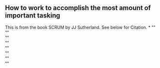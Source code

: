 ## How to work to accomplish the most amount of important tasking
This is from the book SCRUM by JJ Sutherland. See below for Citation.
  * 
"" </br>
"" </br>
"" </br>
"" </br>
"" </br>
"" </br>
"" </br>
"" </br>
